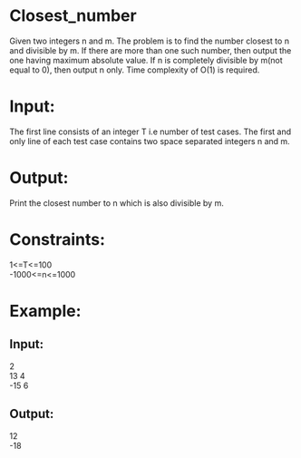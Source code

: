 # Closest_number
Given two integers n and m. The problem is to find the number closest to n and divisible by m. If there are more than one such number, then output the one having maximum absolute value. If n is completely divisible by m(not equal to 0), then output n only. Time complexity of O(1) is required.

# Input:
The first line consists of an integer T i.e number of test cases. The first and only line of each test case contains two space separated integers n and m.

# Output:
Print the closest number to n which is also divisible by m.

# Constraints:
1<=T<=100  
-1000<=n<=1000  

# Example:
## Input:
2  
13 4  
-15 6  

## Output:
12  
-18  
